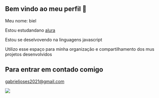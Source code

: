 ## Bem vindo ao meu perfil 🐉

Meu nome: biel 

Estou estudandano [alura](https://alura.com.br)

Estou se deselvovendo na linguagens javascript

Utilizo esse espaço para minha organizaçâo e compartilhamento dos mus projetos desenvolvidos   

## Para entrar em contado comigo

gabrieljoses2021@gmail.com

![](https://media1.tenor.com/m/x3aDejIQd0sAAAAC/lula.gif)
